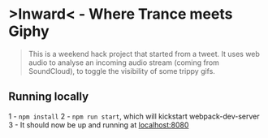 # >Inward< - Where Trance meets Giphy

> This is a weekend hack project that started from a tweet. It uses web audio to analyse an incoming audio stream (coming from SoundCloud), to toggle the visibility of some trippy gifs.

## Running locally

1 - `npm install`
2 - `npm run start`, which will kickstart webpack-dev-server
3 - It should now be up and running at [localhost:8080](http://localhost:8080)
